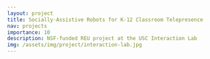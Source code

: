 ```yaml
---
layout: project
title: Socially-Assistive Robots for K-12 Classroom Telepresence
nav: projects
importance: 10
description: NSF-funded REU project at the USC Interaction Lab
img: /assets/img/project/interaction-lab.jpg
---
```



